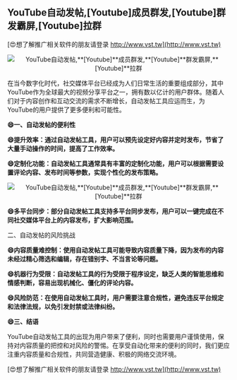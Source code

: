 ## **YouTube自动发帖,**[Youtube]**成员群发,**[Youtube]**群发霸屏,**[Youtube]**拉群**

[😍想了解推广相关软件的朋友请登录 http://www.vst.tw](http://www.vst.tw)

 <center><img src="https://vst.tw/MP4/tuiguang/png/1.png" alt="YouTube自动发帖,**[Youtube]**成员群发,**[Youtube]**群发霸屏,**[Youtube]**拉群"></center>

在当今数字化时代，社交媒体平台已经成为人们日常生活的重要组成部分，其中YouTube作为全球最大的视频分享平台之一，拥有数以亿计的用户群体。随着人们对于内容创作和互动交流的需求不断增长，自动发帖工具应运而生，为YouTube的用户提供了更多便利和可能性。

**😄一、自动发帖的便利性**

**😄提升效率：通过自动发帖工具，用户可以预先设定好内容并定时发布，节省了大量手动操作的时间，提高了工作效率。**

**😄定制化功能：自动发帖工具通常具有丰富的定制化功能，用户可以根据需要设置评论内容、发布时间等参数，实现个性化的发布策略。**

 <center><img src="https://vst.tw/MP4/tuiguang/png/2.png" alt="YouTube自动发帖,**[Youtube]**成员群发,**[Youtube]**群发霸屏,**[Youtube]**拉群"></center>

**😄多平台同步：部分自动发帖工具支持多平台同步发布，用户可以一键完成在不同社交媒体平台上的内容发布，扩大影响范围。**

二、自动发帖的风险挑战

**😄内容质量难控制：使用自动发帖工具可能导致内容质量下降，因为发布的内容未经过精心筛选和编辑，存在错别字、不当言论等问题。**

**😄机器行为受限：自动发帖工具的行为受限于程序设定，缺乏人类的智能思维和情感判断，容易出现机械化、僵化的评论内容。**

**😄风险防范：在使用自动发帖工具时，用户需要注意合规性，避免违反平台规定和法律法规，以免引发封禁或法律纠纷。**

**😄三、结语**

YouTube自动发帖工具的出现为用户带来了便利，同时也需要用户谨慎使用，保持对内容质量的把控和对风险的警惕。在享受自动化带来的便利的同时，我们更应注重内容质量和合规性，共同营造健康、积极的网络交流环境。

[😍想了解推广相关软件的朋友请登录 http://www.vst.tw](http://www.vst.tw)



